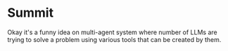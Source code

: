 # Summit

Okay it's a funny idea on multi-agent system where number of LLMs are trying to solve a problem using various tools that can be created by them.
